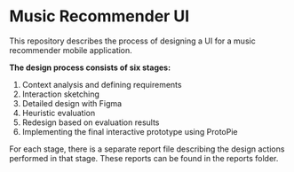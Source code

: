 # Music Recommender UI
This repository describes the process of designing a UI for a music recommender mobile application.

**The design process consists of six stages:**
1. Context analysis and defining requirements
2. Interaction sketching
3. Detailed design with Figma
4. Heuristic evaluation
5. Redesign based on evaluation results
6. Implementing the final interactive prototype using ProtoPie

For each stage, there is a separate report file describing the design actions performed in that stage. These reports can be found in the reports folder.
